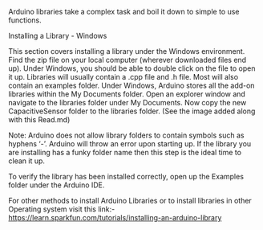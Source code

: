 Arduino libraries take a complex task and boil it down to simple to use functions.

Installing a Library - Windows

This section covers installing a library under the Windows environment. Find the zip file on your local computer (wherever downloaded files end up). Under Windows, you should be able to double click on the file to open it up.
Libraries will usually contain a .cpp file and .h file. Most will also contain an examples folder.
Under Windows, Arduino stores all the add-on libraries within the My Documents folder.
Open an explorer window and navigate to the libraries folder under My Documents. Now copy the new CapacitiveSensor folder to the libraries folder. (See the image added along with this Read.md)

Note: Arduino does not allow library folders to contain symbols such as hyphens ‘-’. Arduino will throw an error upon starting up. If the library you are installing has a funky folder name then this step is the ideal time to clean it up.

To verify the library has been installed correctly, open up the Examples folder under the Arduino IDE.

For other methods to install Arduino Libraries or to install libraries in other Operating system visit this link:-
https://learn.sparkfun.com/tutorials/installing-an-arduino-library
